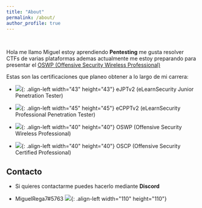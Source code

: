 ```yaml
---
title: "About"
permalink: /about/
author_profile: true
---
```


<br>

Hola me llamo Miguel estoy aprendiendo **Pentesting** me gusta resolver CTFs de varias plataformas ademas actualmente me estoy preparando para presentar el [OSWP (Offensive Security Wireless Professional)](https://help.offsec.com/hc/en-us/articles/360046904731-OSWP-Exam-Guide) 

Estas son las certificaciones que planeo obtener a lo largo de mi carrera:

- ![](https://checkout.ine.com/img/ejpt_badge_glass.acace681.png){: .align-left width="43" height="43"} eJPTv2 (eLearnSecurity Junior Penetration Tester)

- ![](https://elearnsecurity.com/wp-content/uploads/eCPPTv2.png){: .align-left width="45" height="45"} eCPPTv2 (eLearnSecurity Professional Penetration Tester)

- ![](https://images.credly.com/images/8e66b341-8fa9-43ff-a611-76b72a65b38f/image.png){: .align-left width="40" height="40"} OSWP (Offensive Security Wireless Professional)

- ![](https://images.credly.com/images/ec81134d-e80b-4eb5-ae07-0eb8e1a60fcd/image.png){: .align-left width="40" height="40"} OSCP (Offensive Security Certified Professional)

## Contacto 

- Si quieres contactarme puedes hacerlo mediante **Discord**

- MiguelRega7#5763 ![](https://assets-global.website-files.com/6257adef93867e50d84d30e2/636e0b5061df29d55a92d945_full_logo_blurple_RGB.svg){: .align-left width="110" height="110"}

